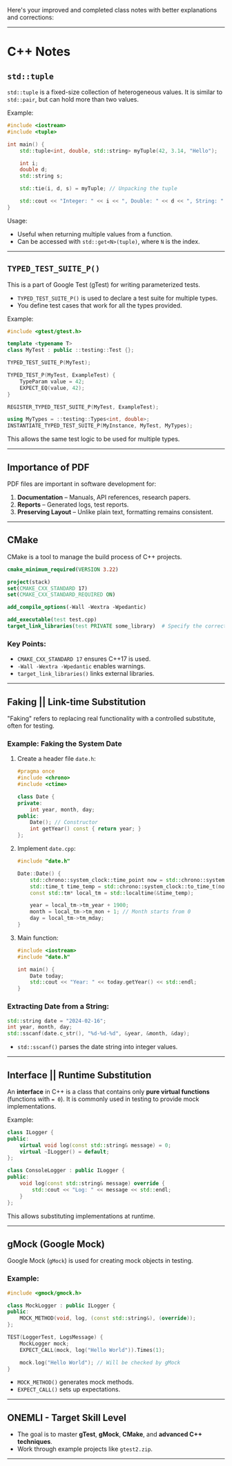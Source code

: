 Here's your improved and completed class notes with better explanations and corrections:

---

# C++ Notes

## `std::tuple`
`std::tuple` is a fixed-size collection of heterogeneous values. It is similar to `std::pair`, but can hold more than two values.

Example:
```cpp
#include <iostream>
#include <tuple>

int main() {
    std::tuple<int, double, std::string> myTuple(42, 3.14, "Hello");

    int i;
    double d;
    std::string s;

    std::tie(i, d, s) = myTuple; // Unpacking the tuple

    std::cout << "Integer: " << i << ", Double: " << d << ", String: " << s << std::endl;
}
```
Usage:
- Useful when returning multiple values from a function.
- Can be accessed with `std::get<N>(tuple)`, where `N` is the index.

---

## `TYPED_TEST_SUITE_P()`
This is a part of Google Test (gTest) for writing parameterized tests. 

- `TYPED_TEST_SUITE_P()` is used to declare a test suite for multiple types.
- You define test cases that work for all the types provided.

Example:
```cpp
#include <gtest/gtest.h>

template <typename T>
class MyTest : public ::testing::Test {};

TYPED_TEST_SUITE_P(MyTest);

TYPED_TEST_P(MyTest, ExampleTest) {
    TypeParam value = 42;
    EXPECT_EQ(value, 42);
}

REGISTER_TYPED_TEST_SUITE_P(MyTest, ExampleTest);

using MyTypes = ::testing::Types<int, double>;
INSTANTIATE_TYPED_TEST_SUITE_P(MyInstance, MyTest, MyTypes);
```

This allows the same test logic to be used for multiple types.

---

## Importance of PDF
PDF files are important in software development for:
1. **Documentation** – Manuals, API references, research papers.
2. **Reports** – Generated logs, test reports.
3. **Preserving Layout** – Unlike plain text, formatting remains consistent.

---

## CMake
CMake is a tool to manage the build process of C++ projects.

```cmake
cmake_minimum_required(VERSION 3.22)

project(stack)
set(CMAKE_CXX_STANDARD 17)
set(CMAKE_CXX_STANDARD_REQUIRED ON)

add_compile_options(-Wall -Wextra -Wpedantic)

add_executable(test test.cpp)
target_link_libraries(test PRIVATE some_library)  # Specify the correct library
```
### Key Points:
- `CMAKE_CXX_STANDARD 17` ensures C++17 is used.
- `-Wall -Wextra -Wpedantic` enables warnings.
- `target_link_libraries()` links external libraries.

---

## Faking || Link-time Substitution
"Faking" refers to replacing real functionality with a controlled substitute, often for testing.

### Example: Faking the System Date
1. Create a header file `date.h`:
   ```cpp
   #pragma once
   #include <chrono>
   #include <ctime>

   class Date {
   private:
       int year, month, day;
   public:
       Date(); // Constructor
       int getYear() const { return year; }
   };
   ```

2. Implement `date.cpp`:
   ```cpp
   #include "date.h"

   Date::Date() {
       std::chrono::system_clock::time_point now = std::chrono::system_clock::now();
       std::time_t time_temp = std::chrono::system_clock::to_time_t(now);
       const std::tm* local_tm = std::localtime(&time_temp);

       year = local_tm->tm_year + 1900;
       month = local_tm->tm_mon + 1; // Month starts from 0
       day = local_tm->tm_mday;
   }
   ```

3. Main function:
   ```cpp
   #include <iostream>
   #include "date.h"

   int main() {
       Date today;
       std::cout << "Year: " << today.getYear() << std::endl;
   }
   ```

### Extracting Date from a String:
```cpp
std::string date = "2024-02-16";
int year, month, day;
std::sscanf(date.c_str(), "%d-%d-%d", &year, &month, &day);
```
- `std::sscanf()` parses the date string into integer values.

---

## Interface || Runtime Substitution
An **interface** in C++ is a class that contains only **pure virtual functions** (functions with `= 0`). It is commonly used in testing to provide mock implementations.

Example:
```cpp
class ILogger {
public:
    virtual void log(const std::string& message) = 0;
    virtual ~ILogger() = default;
};

class ConsoleLogger : public ILogger {
public:
    void log(const std::string& message) override {
        std::cout << "Log: " << message << std::endl;
    }
};
```

This allows substituting implementations at runtime.

---

## gMock (Google Mock)
Google Mock (`gMock`) is used for creating mock objects in testing.

### Example:
```cpp
#include <gmock/gmock.h>

class MockLogger : public ILogger {
public:
    MOCK_METHOD(void, log, (const std::string&), (override));
};

TEST(LoggerTest, LogsMessage) {
    MockLogger mock;
    EXPECT_CALL(mock, log("Hello World")).Times(1);

    mock.log("Hello World"); // Will be checked by gMock
}
```
- `MOCK_METHOD()` generates mock methods.
- `EXPECT_CALL()` sets up expectations.

---

## ONEMLI - Target Skill Level
- The goal is to master **gTest**, **gMock**, **CMake**, and **advanced C++ techniques**.
- Work through example projects like `gtest2.zip`.

---

